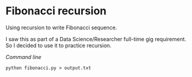 # Fibonacci recursion

Using recursion to write Fibonacci sequence.

I saw this as part of a Data Science/Researcher full-time gig requirement. So I decided to use it to practice recursion. 

_Command line_

`python fibonacci.py > output.txt`
